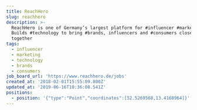 ```yaml
---
title: ReachHero
slug: reachhero
description: >-
  ReachHero is one of Germany’s largest platform for #influencer #marketing.
  Builds #technology to bring #brands, influencers and #consumers closer
  together
tags:
  - influencer
  - marketing
  - technology
  - brands
  - consumers
job_board_url: 'https://www.reachhero.de/jobs'
created_at: '2018-02-01T15:55:09.800Z'
updated_at: '2019-06-16T10:36:08.541Z'
positions:
  - position: '{"type":"Point","coordinates":[52.5269568,13.4168964]}'
---
```


